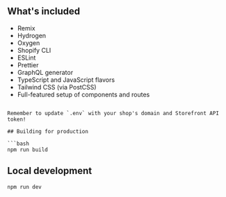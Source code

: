 ## What's included

- Remix
- Hydrogen
- Oxygen
- Shopify CLI
- ESLint
- Prettier
- GraphQL generator
- TypeScript and JavaScript flavors
- Tailwind CSS (via PostCSS)
- Full-featured setup of components and routes

````

Remember to update `.env` with your shop's domain and Storefront API token!

## Building for production

```bash
npm run build
````

## Local development

```bash
npm run dev
```

